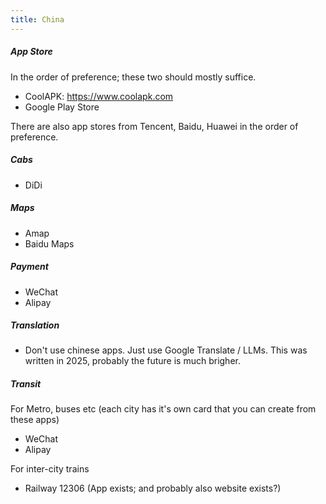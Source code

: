 ```yaml
---
title: China
---
```


##### App Store

In the order of preference; these two should mostly suffice.

- CoolAPK: https://www.coolapk.com
- Google Play Store

There are also app stores from Tencent, Baidu, Huawei in the order of preference.

##### Cabs

- DiDi

##### Maps

- Amap
- Baidu Maps

##### Payment

- WeChat
- Alipay

##### Translation

- Don't use chinese apps. Just use Google Translate / LLMs. This was written in 2025, probably the future is much brigher.

##### Transit

For Metro, buses etc (each city has it's own card that you can create from these apps)

- WeChat
- Alipay

For inter-city trains

- Railway 12306 (App exists; and probably also website exists?)

